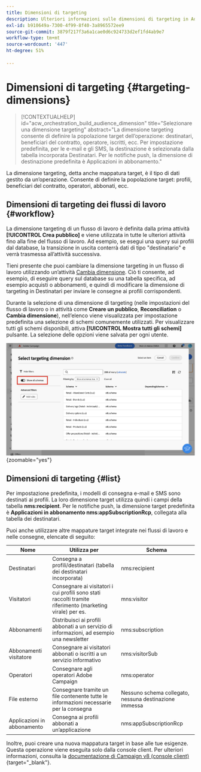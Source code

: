 ```yaml
---
title: Dimensioni di targeting
description: Ulteriori informazioni sulle dimensioni di targeting in Adobe Campaign Web
exl-id: b910649a-7300-4f99-8f40-3a8965572ee9
source-git-commit: 3879f217f3a6a1cae0d6c924733d2ef1fd4ab9e7
workflow-type: tm+mt
source-wordcount: '447'
ht-degree: 51%

---
```


# Dimensioni di targeting {#targeting-dimensions}

>[!CONTEXTUALHELP]
>id="acw_orchestration_build_audience_dimension"
>title="Selezionare una dimensione targeting"
>abstract="La dimensione targeting consente di definire la popolazione target dell’operazione: destinatari, beneficiari del contratto, operatore, iscritti, ecc. Per impostazione predefinita, per le e-mail e gli SMS, la destinazione è selezionata dalla tabella incorporata Destinatari. Per le notifiche push, la dimensione di destinazione predefinita è Applicazioni in abbonamento."

La dimensione targeting, detta anche mappatura target, è il tipo di dati gestito da un’operazione. Consente di definire la popolazione target: profili, beneficiari del contratto, operatori, abbonati, ecc.

## Dimensioni di targeting dei flussi di lavoro {#workflow}

La dimensione targeting di un flusso di lavoro è definita dalla prima attività **[!UICONTROL Crea pubblico]** e viene utilizzata in tutte le ulteriori attività fino alla fine del flusso di lavoro. Ad esempio, se esegui una query sui profili dal database, la transizione in uscita conterrà dati di tipo &quot;destinatario&quot; e verrà trasmessa all’attività successiva.

Tieni presente che puoi cambiare la dimensione targeting in un flusso di lavoro utilizzando un’attività [Cambia dimensione](../workflows/activities/change-dimension.md). Ciò ti consente, ad esempio, di eseguire query sul database su una tabella specifica, ad esempio acquisti o abbonamenti, e quindi di modificare la dimensione di targeting in Destinatari per inviare le consegne ai profili corrispondenti.

Durante la selezione di una dimensione di targeting (nelle impostazioni del flusso di lavoro o in attività come **Creare un pubblico**, **Reconciliation** o **Cambia dimensione**), nell’elenco viene visualizzata per impostazione predefinita una selezione di schemi comunemente utilizzati. Per visualizzare tutti gli schemi disponibili, attiva **[!UICONTROL Mostra tutti gli schemi]** pulsante. La selezione delle opzioni viene salvata per ogni utente.

![](assets/targeting-dimension-show-all.png){zoomable=&quot;yes&quot;}

## Dimensioni di targeting {#list}

Per impostazione predefinita, i modelli di consegna e-mail e SMS sono destinati ai profili. La loro dimensione target utilizza quindi i campi della tabella **nms:recipient**. Per le notifiche push, la dimensione target predefinita è **Applicazioni in abbonamento nms:appSubscriptionRcp**, collegata alla tabella dei destinatari.

Puoi anche utilizzare altre mappature target integrate nei flussi di lavoro e nelle consegne, elencate di seguito:

| Nome | Utilizza per | Schema |
|---|---|---|
| Destinatari | Consegna a profili/destinatari (tabella dei destinatari incorporata) | nms:recipient |
| Visitatori | Consegnare ai visitatori i cui profili sono stati raccolti tramite riferimento (marketing virale) per es. | mns:visitor |
| Abbonamenti | Distribuisci ai profili abbonati a un servizio di informazioni, ad esempio una newsletter | nms:subscription |
| Abbonamenti visitatore | Consegnare ai visitatori abbonati o iscritti a un servizio informativo | nms:visitorSub |
| Operatori | Consegnare agli operatori Adobe Campaign | nms:operator |
| File esterno | Consegnare tramite un file contenente tutte le informazioni necessarie per la consegna | Nessuno schema collegato, nessuna destinazione immessa |
| Applicazioni in abbonamento | Consegna ai profili abbonati a un’applicazione | nms:appSubscriptionRcp |

Inoltre, puoi creare una nuova mappatura target in base alle tue esigenze. Questa operazione viene eseguita solo dalla console client. Per ulteriori informazioni, consulta la [documentazione di Campaign v8 (console client)](https://experienceleague.adobe.com/docs/campaign/campaign-v8/audience/add-profiles/target-mappings.html?lang=it#new-mapping){target="_blank"}.
